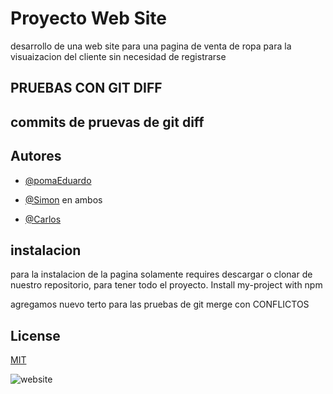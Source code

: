 
# Proyecto Web Site

desarrollo de una web site para una pagina de venta de ropa para la visuaizacion del cliente sin necesidad de registrarse



## PRUEBAS CON GIT DIFF

## commits de pruevas de git diff


## Autores

- [@pomaEduardo](https://www.github.com/octokatherine)

- [@Simon](https://www.github.com/octokatherine) en ambos

- [@Carlos](https://www.github.com/octokatherine)



## instalacion

para la instalacion de la pagina  solamente requires descargar o clonar de nuestro repositorio, para tener todo el proyecto.
Install my-project with npm

agregamos nuevo terto para las pruebas de git merge con CONFLICTOS
    
## License

[MIT](https://choosealicense.com/licenses/mit/)



![website](https://images-wixmp-530a50041672c69d335ba4cf.wixmp.com/templates/image/9068c4b31e8394dbfe11bdd6cc24f92f2574a195907aabf5f7c428b29588e796.jpg)

